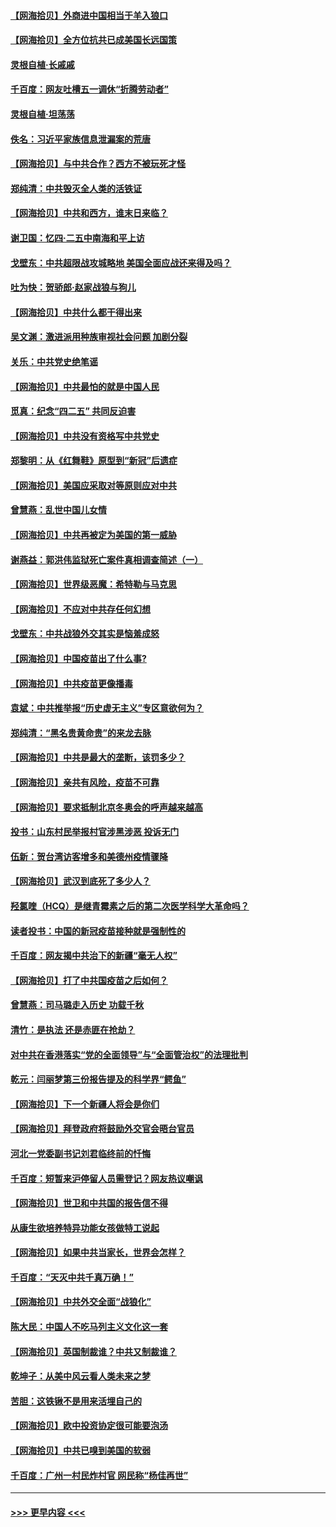 #### [【网海拾贝】外商进中国相当于羊入狼口](../pages/nsc993/n12908274.md?t=04272252) 
#### [【网海拾贝】全方位抗共已成美国长远国策](../pages/nsc993/n12906878.md?t=04272252) 
#### [灵根自植‧长戚戚](../pages/nsc993/n12905585.md?t=04272252) 
#### [千百度：网友吐槽五一调休“折腾劳动者”](../pages/nsc993/n12905934.md?t=04272252) 
#### [灵根自植‧坦荡荡](../pages/nsc993/n12905562.md?t=04272252) 
#### [佚名：习近平家族信息泄漏案的荒唐](../pages/nsc993/n12904705.md?t=04272252) 
#### [【网海拾贝】与中共合作？西方不被玩死才怪](../pages/nsc993/n12903873.md?t=04272252) 
#### [郑纯清：中共毁灭全人类的活铁证](../pages/nsc993/n12903785.md?t=04272252) 
#### [【网海拾贝】中共和西方，谁末日来临？](../pages/nsc993/n12903482.md?t=04272252) 
#### [谢卫国：忆四‧二五中南海和平上访](../pages/nsc993/n12902192.md?t=04272252) 
#### [戈壁东：中共超限战攻城略地 美国全面应战还来得及吗？](../pages/nsc993/n12902297.md?t=04272252) 
#### [吐为快：贺骄郎‧赵家战狼与狗儿](../pages/nsc993/n12902280.md?t=04272252) 
#### [【网海拾贝】中共什么都干得出来](../pages/nsc993/n12897500.md?t=04272252) 
#### [吴文渊：激进派用种族审视社会问题 加剧分裂](../pages/nsc993/n12893881.md?t=04272252) 
#### [关乐：中共党史绝笔谣](../pages/nsc993/n12897270.md?t=04272252) 
#### [【网海拾贝】中共最怕的就是中国人民](../pages/nsc993/n12894705.md?t=04272252) 
#### [觅真：纪念“四二五” 共同反迫害](../pages/nsc993/n12894553.md?t=04272252) 
#### [【网海拾贝】中共没有资格写中共党史](../pages/nsc993/n12892231.md?t=04272252) 
#### [郑黎明：从《红舞鞋》原型到“新冠”后遗症](../pages/nsc993/n12890469.md?t=04272252) 
#### [【网海拾贝】美国应采取对等原则应对中共](../pages/nsc993/n12889176.md?t=04272252) 
#### [曾慧燕：乱世中国儿女情](../pages/nsc993/n12887931.md?t=04272252) 
#### [【网海拾贝】中共再被定为美国的第一威胁](../pages/nsc993/n12887580.md?t=04272252) 
#### [谢燕益：郭洪伟监狱死亡案件真相调查简述（一）](../pages/nsc993/n12885648.md?t=04272252) 
#### [【网海拾贝】世界级恶魔：希特勒与马克思](../pages/nsc993/n12884062.md?t=04272252) 
#### [【网海拾贝】不应对中共存任何幻想](../pages/nsc993/n12881460.md?t=04272252) 
#### [戈壁东：中共战狼外交其实是恼羞成怒](../pages/nsc993/n12880392.md?t=04272252) 
#### [【网海拾贝】中国疫苗出了什么事?](../pages/nsc993/n12879124.md?t=04272252) 
#### [【网海拾贝】中共疫苗更像播毒](../pages/nsc993/n12876631.md?t=04272252) 
#### [袁斌：中共推举报“历史虚无主义”专区意欲何为？](../pages/nsc993/n12876530.md?t=04272252) 
#### [郑纯清：“黑名贵黄命贵”的来龙去脉](../pages/nsc993/n12875589.md?t=04272252) 
#### [【网海拾贝】中共是最大的垄断，该罚多少？](../pages/nsc993/n12874006.md?t=04272252) 
#### [【网海拾贝】亲共有风险，疫苗不可靠](../pages/nsc993/n12872224.md?t=04272252) 
#### [【网海拾贝】要求抵制北京冬奥会的呼声越来越高](../pages/nsc993/n12868962.md?t=04272252) 
#### [投书：山东村民举报村官涉黑涉恶 投诉无门](../pages/nsc993/n12869726.md?t=04272252) 
#### [伍新：贺台湾访客增多和美德州疫情骤降](../pages/nsc993/n12865651.md?t=04272252) 
#### [【网海拾贝】武汉到底死了多少人？](../pages/nsc993/n12863707.md?t=04272252) 
#### [羟氯喹（HCQ）是继青霉素之后的第二次医学科学大革命吗？](../pages/nsc993/n12638564.md?t=04272252) 
#### [读者投书：中国的新冠疫苗接种就是强制性的](../pages/nsc993/n12859932.md?t=04272252) 
#### [千百度：网友揭中共治下的新疆“毫无人权”](../pages/nsc993/n12858385.md?t=04272252) 
#### [【网海拾贝】打了中共国疫苗之后如何？](../pages/nsc993/n12857866.md?t=04272252) 
#### [曾慧燕：司马璐走入历史 功载千秋](../pages/nsc993/n12856996.md?t=04272252) 
#### [清竹：是执法 还是赤匪在抢劫？](../pages/nsc993/n12856952.md?t=04272252) 
#### [对中共在香港落实“党的全面领导”与“全面管治权”的法理批判](../pages/nsc993/n12856929.md?t=04272252) 
#### [乾元：闫丽梦第三份报告提及的科学界“鳄鱼”](../pages/nsc993/n12855985.md?t=04272252) 
#### [【网海拾贝】下一个新疆人将会是你们](../pages/nsc993/n12855864.md?t=04272252) 
#### [【网海拾贝】拜登政府将鼓励外交官会晤台官员](../pages/nsc993/n12853615.md?t=04272252) 
#### [河北一党委副书记刘君临终前的忏悔](../pages/nsc993/n12849420.md?t=04272252) 
#### [千百度：短暂来沪停留人员需登记？网友热议嘲讽](../pages/nsc993/n12853497.md?t=04272252) 
#### [【网海拾贝】世卫和中共国的报告信不得](../pages/nsc993/n12850902.md?t=04272252) 
#### [从康生欲培养特异功能女孩做特工说起](../pages/nsc993/n12849289.md?t=04272252) 
#### [【网海拾贝】如果中共当家长，世界会怎样？](../pages/nsc993/n12848436.md?t=04272252) 
#### [千百度：“天灭中共千真万确！”](../pages/nsc993/n12845659.md?t=04272252) 
#### [【网海拾贝】中共外交全面“战狼化”](../pages/nsc993/n12845607.md?t=04272252) 
#### [陈大民：中国人不吃马列主义文化这一套](../pages/nsc993/n12842496.md?t=04272252) 
#### [【网海拾贝】英国制裁谁？中共又制裁谁？](../pages/nsc993/n12840909.md?t=04272252) 
#### [乾坤子：从美中风云看人类未来之梦](../pages/nsc993/n12840590.md?t=04272252) 
#### [苦胆：这铁锹不是用来活埋自己的](../pages/nsc993/n12839512.md?t=04272252) 
#### [【网海拾贝】欧中投资协定很可能要泡汤](../pages/nsc993/n12835122.md?t=04272252) 
#### [【网海拾贝】中共已嗅到美国的软弱](../pages/nsc993/n12832411.md?t=04272252) 
#### [千百度：广州一村民炸村官 网民称“杨佳再世”](../pages/nsc993/n12832380.md?t=04272252) 

----
#### [ >>> 更早内容 <<< ](../indexes/nsc993-earlier.md)
